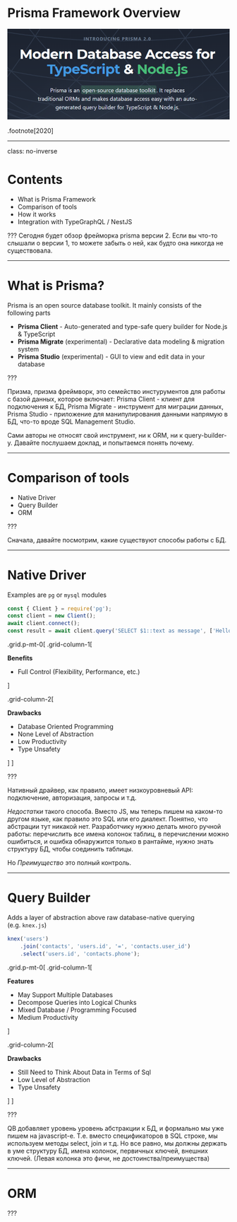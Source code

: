 <!-- class: center, middle, no-inverse -->

# Prisma Framework Overview

<!-- ![Prisma Logo](https://cdn.worldvectorlogo.com/logos/prisma-2.svg) -->

![](./images/logo-b.png)

.footnote[2020]

---

class: no-inverse

# Contents

-   What is Prisma Framework
-   Comparison of tools
-   How it works
-   Integration with TypeGraphQL / NestJS

???
Сегодня будет обзор фрейморка prisma версии 2.
Если вы что-то слышали о версии 1, то можете забыть о ней,
как будто она никогда не существовала.

---

# What is Prisma?

Prisma is an open source database toolkit. It mainly consists of the following parts

-   **Prisma Client** - Auto-generated and type-safe query builder for Node.js & TypeScript
-   **Prisma Migrate** (experimental) - Declarative data modeling & migration system
-   **Prisma Studio** (experimental) - GUI to view and edit data in your database

???

Призма, призма фреймворк, это семейство инстурументов для работы с базой данных, которое включает:
Prisma Client - клиент для подключения к БД, Prisma Migrate - инструмент для миграции данных,
Prisma Studio - приложение для манипулирования данными напрямую в БД, что-то вроде
SQL Management Studio.

Сами авторы не относят свой инструмент, ни к ORM, ни к query-builder-у.
Давайте послушаем доклад, и попытаемся понять почему.

---

# Comparison of tools

-   Native Driver
-   Query Builder
-   ORM

???

Сначала, давайте посмотрим, какие существуют способы работы с БД.

---

# Native Driver

Examples are `pg` or `mysql` modules

```javascript
const { Client } = require('pg');
const client = new Client();
await client.connect();
const result = await client.query('SELECT $1::text as message', ['Hello']);
```

.grid.p-mt-0[
.grid-column-1[

**Benefits**

-   Full Control (Flexibility, Performance, etc.)

]

.grid-column-2[

**Drawbacks**

-   Database Oriented Programming
-   None Level of Abstraction
-   Low Productivity
-   Type Unsafety

]
]

???

Нативный драйвер, как правило, имеет низкоуровневый API:
подключение, авторизация, запросы и т.д.

_Недостатки_ такого способа.
Вместо JS, мы теперь пишем на каком-то другом языке, как правило это SQL
или его диалект. Понятно, что абстрации тут никакой нет. Разработчику нужно делать много ручной работы: перечислить все имена колонок таблиц, в перечислении можно ошибиться, и ошибка обнаружится только в рантайме, нужно знать структуру БД, чтобы соединить таблицы.

Но _Преимущество_ это полный контроль.

---

# Query Builder

Adds a layer of abstraction above raw database-native querying (e.g. `knex.js`)

```js
knex('users')
    .join('contacts', 'users.id', '=', 'contacts.user_id')
    .select('users.id', 'contacts.phone');
```

.grid.p-mt-0[
.grid-column-1[

**Features**

-   May Support Multiple Databases
-   Decompose Queries into Logical Chunks
-   Mixed Database / Programming Focused
-   Medium Productivity

]

.grid-column-2[

**Drawbacks**

-   Still Need to Think About Data in Terms of Sql
-   Low Level of Abstraction
-   Type Unsafety

]
]

???

QB добавляет уровень уровень абстракции к БД, и формально мы уже пишем на javascript-е.
Т.е. вместо спецификаторов в SQL строке, мы используем методы select, join и т.д.
Но все равно, мы должны держать в уме структуру БД, имена колонок, первичных ключей, внешних ключей.
(Левая колонка это фичи, не достоинства/преимущества)

---

# ORM

???
